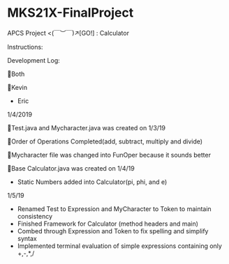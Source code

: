 # MKS21X-FinalProject

APCS Project <(￣︶￣)↗[GO!] : Calculator

Instructions:

Development Log:

🌸Both

🎲Kevin
- Eric

 1/4/2019

 🌸Test.java and Mycharacter.java was created on 1/3/19

 🎲Order of Operations Completed(add, subtract, multiply and divide)

 🎲Mycharacter file was changed into FunOper because it sounds better

 🌸Base Calculator.java was created on 1/4/19
 - Static Numbers added into Calculator(pi, phi, and e)

 1/5/19
 - Renamed Test to Expression and MyCharacter to Token to maintain consistency
 - Finished Framework for Calculator (method headers and main)
 - Combed through Expression and Token to fix spelling and simplify syntax
 - Implemented terminal evaluation of simple expressions containing only +,-,*,/

